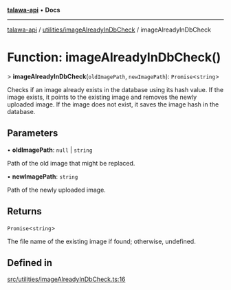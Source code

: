 [**talawa-api**](../../../README.md) • **Docs**

***

[talawa-api](../../../modules.md) / [utilities/imageAlreadyInDbCheck](../README.md) / imageAlreadyInDbCheck

# Function: imageAlreadyInDbCheck()

\> **imageAlreadyInDbCheck**(`oldImagePath`, `newImagePath`): `Promise`\<`string`\>

Checks if an image already exists in the database using its hash value.
If the image exists, it points to the existing image and removes the newly uploaded image.
If the image does not exist, it saves the image hash in the database.

## Parameters

• **oldImagePath**: `null` \| `string`

Path of the old image that might be replaced.

• **newImagePath**: `string`

Path of the newly uploaded image.

## Returns

`Promise`\<`string`\>

The file name of the existing image if found; otherwise, undefined.

## Defined in

[src/utilities/imageAlreadyInDbCheck.ts:16](https://github.com/PalisadoesFoundation/talawa-api/blob/f1c816bca43cc03a8c1bd303394e2550a50db017/src/utilities/imageAlreadyInDbCheck.ts#L16)

